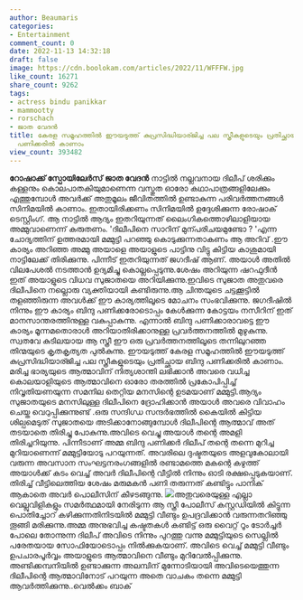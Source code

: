 ```yaml
---
author: Beaumaris
categories:
- Entertainment
comment_count: 0
date: 2022-11-13 14:32:18
draft: false
image: https://cdn.boolokam.com/articles/2022/11/WFFFW.jpg
like_count: 16271
share_count: 9262
tags:
- actress bindu panikkar
- mammootty
- rorschach
- ജാത വേദൻ
title: കേരള സമൂഹത്തിൽ ഈയടുത്ത് കുപ്രസിദ്ധിയാര്ജിച്ച പല സ്ത്രീകളുടെയും പ്രതിച്ഛായ ബിന്ദു
  പണിക്കരിൽ കാണാം
view_count: 393482
---
```


**റോഷാക്ക് സ്പോയിലേർസ്** **ജാത വേദൻ** നാട്ടിൽ നല്ലവനായ ദിലീപ് ശരിക്കും കള്ളനും കൊലപാതകിയുമാണെന്ന വസ്തുത ഓരോ കഥാപാത്രങ്ങളിലേക്കും എത്തുമ്പോൾ അവർക്ക് അതുമൂലം ജീവിതത്തിൽ ഉണ്ടാകുന്ന പരിവർത്തനങ്ങൾ സിനിമയിൽ കാണാം. ഇതായിരിക്കണം സിനിമയിൽ ഉദ്ദേശിക്കുന്ന രോഷാക് ടെസ്റ്റിംഗ്. ആ നാട്ടിൽ ആദ്യം ഇതറിയുന്നത് ലൈംഗികത്തൊഴിലാളിയായ അമ്മുവാണെന്ന് കരുതണം. 'ദിലീപിനെ സാറിന് മുന്പരിചയമുണ്ടോ ? 'എന്ന ചോദ്യത്തിന് ഉത്തരമായി മമ്മുട്ടി പറഞ്ഞു കൊടുക്കുന്നതാകണം ആ അറിവ് .ഈ കാര്യം അറിഞ്ഞ അമ്മു അയാളെ അയാളുടെ പാട്ടിനു വിട്ടു കിട്ടിയ കാശുമായി നാട്ടിലേക്ക് തിരിക്കുന്നു. പിന്നീട് ഇതറിയുന്നത് ജഗദീഷ് ആണ്. അയാൾ അതിൽ വിലപേശൽ നടത്താൻ ഉദ്യമിച്ചു കൊല്ലപ്പെടുന്നു.ശേഷം അറിയുന്ന ഷറഫുദീൻ ഇത് അയാളുടെ വിധവ സുജാതയെ അറിയിക്കുന്നു.ഇവിടെ സുജാത അതുവരെ ദിലീപിനെ നല്ലൊരു വ്യക്തിയായി കണ്ടിരുന്നു.ആ ചിന്തയുടെ ചട്ടക്കൂട്ടിൽ തളഞ്ഞിരുന്ന അവൾക്ക് ഈ കാര്യത്തിലൂടെ മോചനം സംഭവിക്കുന്നു. ജഗദീഷിൽ നിന്നും ഈ കാര്യം ബിന്ദു പണിക്കരോടൊപ്പം കേൾക്കുന്ന കോട്ടയം നസീറിന് ഇത് മാനസാന്തരത്തിനുള്ള വകുപ്പാകുന്നു. എന്നാൽ ബിന്ദു പണിക്കാരാവട്ടെ ഈ കാര്യം മൂന്നമതൊരാൾ അറിയാതിരിക്കാനുള്ള പ്രവർത്തനത്തിൽ മുഴുകുന്നു. സ്വതവേ കുടിലയായ ആ സ്ത്രീ ഈ ഒരു പ്രവർത്തനത്തിലൂടെ തന്നിലുറഞ്ഞ തിന്മയുടെ കൃതകൃത്യത പുൽകുന്നു. ഈയടുത്ത് കേരള സമൂഹത്തിൽ ഈയടുത്ത് കുപ്രസിദ്ധിയാര്ജിച്ച പല സ്ത്രീകളുടെയും പ്രതിച്ഛായ ബിന്ദു പണിക്കരിൽ കാണാം. മരിച്ച ഭാര്യയുടെ ആത്മാവിന് നിത്യശാന്തി ലഭിക്കാൻ അവരെ വധിച്ച കൊലയാളിയുടെ ആത്മാവിനെ ഓരോ തരത്തിൽ പ്രകോപിപ്പിച്ച് നിവൃതിയണയുന്ന സമനില തെറ്റിയ മനസിന്റെ ഉടമയാണ് മമ്മുട്ടി.ആദ്യം സുജാതയുടെ മനസിലുള്ള ദിലീപിനെ ദ്രോഹിക്കാൻ അയാൾ അവരെ വിവാഹം ചെയ്ത വെറുപ്പിക്കുന്നുണ്ട് .ഒരു സന്ദിഗ്ധ സന്ദർഭത്തിൽ കൈയിൽ കിട്ടിയ ശില്പമെടുത് സുജാതയെ അടിക്കാനോങ്ങുമ്പോൾ ദിലീപിന്റെ ആത്മാവ് അത് തടയാതെ തിരിച്ചു പോകുന്നു.അവിടെ വെച്ചു അയാൾ തന്റെ അമളി തിരിച്ചറിയുന്നു. പിന്നീടാണ് അമ്മ ബിന്ദു പണിക്കർ ദിലീപ് തന്റെ തന്നെ മുറിച്ച മുറിയാണെന്ന് മമ്മുട്ടിയോടു പറയുന്നത്. അവരിലെ ദുഷ്ടതയുടെ അളവുകോലായി വരുന്ന അവസാന സംഘട്ടനരംഗങ്ങളിൽ രണ്ടാമത്തെ മകന്റെ കഴുത്ത് അയാൾക്ക് കടം വെച്ച് അവർ ദിലീപിന്റെ വീട്ടിൽ നിന്നും ഓടി രക്ഷപ്പെടുകയാണ്. തിരിച്ച് വീട്ടിലെത്തിയ ശേഷം മരുമകൻ പണി തരുന്നത് കണ്ടിട്ടും പാനിക് ആകാതെ അവർ പൊലീസിന് കീഴടങ്ങുന്നു. ![](https://cdn.boolokam.com/articles/2022/11/WFFFW.jpg)അതുവരെയുള്ള എല്ലാ വെല്ലുവിളികളും സമർത്ഥമായി നേരിടുന്ന ആ സ്ത്രീ പോലീസ് കസ്റ്റഡിയിൽ കിട്ടുന്ന പൊതിച്ചോറ് കഴിക്കുന്നതിനിടയിൽ മമ്മുട്ടി വീണ്ടും ഉപദ്രവിക്കാൻ വരുന്നതറിഞ്ഞു തൂങ്ങി മരിക്കുന്നു.അമ്മ അനുഭവിച്ച കഷ്ടതകൾ കണ്ടിട്ട് ഒരു വൈറ്റ് റൂം ടോർച്ചർ പോലെ തോന്നുന്ന ദിലീപ് അവിടെ നിന്നും പുറത്തു വന്നു മമ്മുട്ടിയുടെ സെല്ലിൽ പരേതയായ സോഫിയോടൊപ്പം നിൽക്കുകയാണ്. അവിടെ വെച്ച് മമ്മുട്ടി വീണ്ടും ഉപചാരപൂർവ്വം അയാളുടെ ആത്മാവിനെ വീണ്ടും മുറിവേൽപ്പിക്കുന്നു. അണ്ടിക്കമ്പനിയിൽ ഉണ്ടാക്കുന്ന അലമ്പിന്‌ മുന്നോടിയായി അവിടെയെത്തുന്ന ദിലീപിന്റെ ആത്മാവിനോട് പറയുന്ന അതെ വാചകം തന്നെ മമ്മുട്ടി ആവർത്തിക്കുന്നു..വെൽക്കം ബാക്